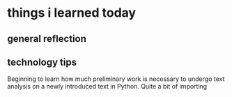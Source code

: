 # things i learned today 

## general reflection 

## technology tips 

Beginning to learn how much preliminary work is necessary to undergo text analysis on a newly introduced text in Python. Quite a bit of importing